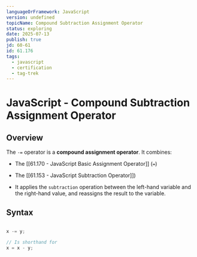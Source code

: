 ```yaml
---
languageOrFramework: JavaScript
version: undefined
topicName: Compound Subtraction Assignment Operator
status: exploring
date: 2025-07-13
publish: true
jd: 60-61
id: 61.176
tags:
  - javascript
  - certification
  - tag-trek
---
```

# JavaScript - Compound Subtraction Assignment Operator

## Overview
The `-=` operator is a **compound assignment operator**. It combines:
- The [[61.170 - JavaScript Basic Assignment Operator]] (`=`)
- The [[61.153 - JavaScript Subtraction Operator]])

- It applies the `subtraction` operation between the left-hand variable and the right-hand value, and reassigns the result to the variable.

## Syntax
```javascript

x -= y;

// Is shorthand for
x = x - y;
